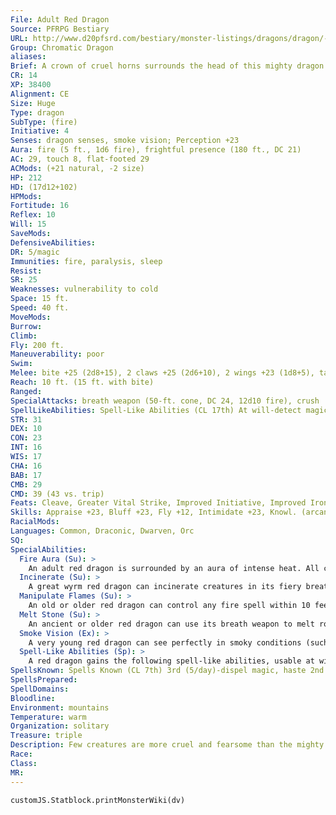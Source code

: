 ```yaml
---
File: Adult Red Dragon
Source: PFRPG Bestiary
URL: http://www.d20pfsrd.com/bestiary/monster-listings/dragons/dragon/-chromatic-red/adult-red-dragon
Group: Chromatic Dragon
aliases: 
Brief: A crown of cruel horns surrounds the head of this mighty dragon. Thick scales the color of molten rock cover its long body.
CR: 14
XP: 38400
Alignment: CE
Size: Huge
Type: dragon
SubType: (fire)
Initiative: 4
Senses: dragon senses, smoke vision; Perception +23
Aura: fire (5 ft., 1d6 fire), frightful presence (180 ft., DC 21)
AC: 29, touch 8, flat-footed 29
ACMods: (+21 natural, -2 size)
HP: 212
HD: (17d12+102)
HPMods: 
Fortitude: 16
Reflex: 10
Will: 15
SaveMods: 
DefensiveAbilities: 
DR: 5/magic
Immunities: fire, paralysis, sleep
Resist: 
SR: 25
Weaknesses: vulnerability to cold
Space: 15 ft.
Speed: 40 ft.
MoveMods: 
Burrow: 
Climb: 
Fly: 200 ft.
Maneuverability: poor
Swim: 
Melee: bite +25 (2d8+15), 2 claws +25 (2d6+10), 2 wings +23 (1d8+5), tail slap +23 (2d6+15)
Reach: 10 ft. (15 ft. with bite)
Ranged: 
SpecialAttacks: breath weapon (50-ft. cone, DC 24, 12d10 fire), crush
SpellLikeAbilities: Spell-Like Abilities (CL 17th) At will-detect magic, pyrotechnics (DC 15), suggestion (DC 16)
STR: 31
DEX: 10
CON: 23
INT: 16
WIS: 17
CHA: 16
BAB: 17
CMB: 29
CMD: 39 (43 vs. trip)
Feats: Cleave, Greater Vital Strike, Improved Initiative, Improved Iron Will, Improved Vital Strike, Iron Will, Multiattack, Power Attack, Vital Strike
Skills: Appraise +23, Bluff +23, Fly +12, Intimidate +23, Knowl. (arcana) +23, Perception +23, Sense Motive +23, Spellcraft +23, Stealth +12
RacialMods: 
Languages: Common, Draconic, Dwarven, Orc
SQ: 
SpecialAbilities:
  Fire Aura (Su): >
    An adult red dragon is surrounded by an aura of intense heat. All creatures within 5 feet take 1d6 points of fire damage at the beginning of the dragon's turn. An old dragon's aura extends to 10 feet. An ancient dragon's damage increases to 2d6.
  Incinerate (Su): >
    A great wyrm red dragon can incinerate creatures in its fiery breath. A creature reduced to fewer than 0 hit points by its breath weapon must make a Fortitude save (using the breath weapon's DC). Failure indicates that the creature is reduced to ash. Creatures destroyed in this way can only be restored to life through true resurrection or similar magic.
  Manipulate Flames (Su): >
    An old or older red dragon can control any fire spell within 10 feet per age category of the dragon as a standard action. This ability allows it to move any fire effect in the area, as if it were the caster. This ability also allows it to reposition a stationary fire effect, although the new placement must be one allowed by the spell. Finally, for 1 round following the use of this ability, the dragon can control any new fire spell cast within its area of control, as if it were the caster. It can make all decisions allowed to the caster, including canceling the spell if it so desires.
  Melt Stone (Su): >
    An ancient or older red dragon can use its breath weapon to melt rock at a range of 100 feet, affecting a 5-foot-radius area per age category. The area becomes lava to a depth of 1 foot. Any creature in contact with the lava takes 20d6 points of fire damage on the first round, 10d6 on the second, and none thereafter as the lava hardens and cools. If used on a wall or ceiling, treat this ability as an avalanche that deals fire damage.
  Smoke Vision (Ex): >
    A very young red dragon can see perfectly in smoky conditions (such as those created by pyrotechnics).
  Spell-Like Abilities (Sp): >
    A red dragon gains the following spell-like abilities, usable at will upon reaching the listed age category. Young-detect magic; Juvenile-pyrotechnics; Adult-suggestion; Old-wall of fire; Ancient-find the path; Great wyrm-discern location. Age Category S pecial Abilities Caster Level Wyrmling Fire subtype - Very young Smoke vision - Young Detect magic 1st Juvenile Frightful presence, pyrotechnics 3rd Young adult DR 5/magic, spell resistance 5th Adult Fire aura, suggestion 7th Mature adult DR 10/magic 9th Old Manipulate flames, wall of fire 11th Very old DR 15/magic 13th Ancient Melt stone, find the path 15th Wyrm DR 20/magic 17th Great wyrm Incinerate, discern location 19th
SpellsKnown: Spells Known (CL 7th) 3rd (5/day)-dispel magic, haste 2nd (7/day)-invisibility, resist energy, see invisibility 1st (7/day)-alarm, grease (DC 14), magic missile, shield, true strike 0 (at will)-arcane mark, light, mage hand, mending, message, prestidigitation, read magic
SpellsPrepared: 
SpellDomains: 
Bloodline: 
Environment: mountains
Temperature: warm
Organization: solitary
Treasure: triple
Description: Few creatures are more cruel and fearsome than the mighty red dragon. King of the chromatics, this terrible beast brings ruin and death to the lands that fall under its shadow.
Race: 
Class: 
MR: 
---
```

```dataviewjs
customJS.Statblock.printMonsterWiki(dv)
```
